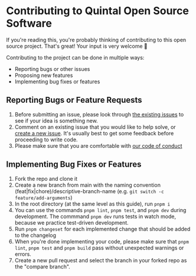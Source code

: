 # Contributing to Quintal Open Source Software

If you're reading this, you're probably thinking of contributing to this open source project. That's great! Your input is very welcome 🎉

Contributing to the project can be done in multiple ways:

- Reporting bugs or other issues
- Proposing new features
- Implementing bug fixes or features

## Reporting Bugs or Feature Requests

1. Before submitting an issue, please look through [the existing issues](https://github.com/quintalwebsolutions/quintal-oss/issues) to see if your idea is something new.
2. Comment on an existing issue that you would like to help solve, or [create a new issue](https://github.com/quintalwebsolutions/quintal-oss/issues/new/choose). It's usually best to get some feedback before proceeding to write code.
3. Please make sure that you are comfortable with [our code of conduct](https://github.com/quintalwebsolutions/quintal-oss/blob/main/CODE_OF_CONDUCT.md)

## Implementing Bug Fixes or Features

1. Fork the repo and clone it
2. Create a new branch from main with the naming convention (feat|fix|chore)/descriptive-branch-name (e.g. `git switch -c feature/add-arguments`)
3. In the root directory (at the same level as this guide), run `pnpm i`
4. You can use the commands `pnpm lint`, `pnpm test`, and `pnpm dev` during development. The commmand `pnpm dev` runs tests in watch mode, because we practice test-driven development.
5. Run `pnpm changeset` for each implemented change that should be added to the changelog
6. When you're done implementing your code, please make sure that `pnpm lint`, `pnpm test` and `pnpm build` pass without unexpected warnings or errors.
7. Create a new pull request and select the branch in your forked repo as the "compare branch".
